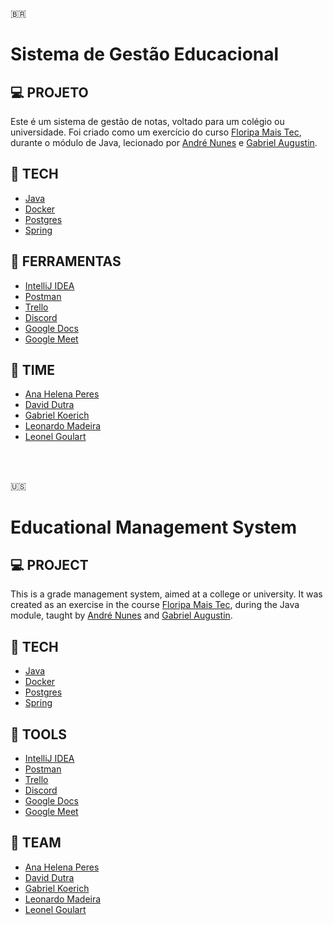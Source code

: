 🇧🇷
# Sistema de Gestão Educacional

## 💻 PROJETO

Este é um sistema de gestão de notas, voltado para um colégio ou universidade. Foi criado como um exercício do curso [Floripa Mais Tec](https://floripamaistec.pmf.sc.gov.br), durante o módulo de Java, lecionado por [André Nunes](https://github.com/andresnunes) e [Gabriel Augustin](https://github.com/AugustinGabriel).

## 🚀 TECH
- [Java](https://www.java.com/pt-BR/download/help/whatis_java.html)
- [Docker](https://www.docker.com)
- [Postgres](https://www.postgresql.org)
- [Spring](https://spring.io)

## 🔧 FERRAMENTAS
- [IntelliJ IDEA](https://www.jetbrains.com/pt-br/idea/)
- [Postman](https://www.postman.com)
- [Trello](https://trello.com/pt-BR)
- [Discord](https://discord.com)
- [Google Docs](https://www.google.com/docs/about/)
- [Google Meet](https://workspace.google.com/products/meet/)
  
## 📇 TIME
- [Ana Helena Peres](https://github.com/anahperes)
- [David Dutra](https://github.com/dutra357)
- [Gabriel Koerich](https://github.com/GKoerich18)
- [Leonardo Madeira](https://github.com/devleo-m)
- [Leonel Goulart](https://github.com/Leogolass)

<br>

<br>

🇺🇸
# Educational Management System

## 💻 PROJECT

This is a grade management system, aimed at a college or university. It was created as an exercise in the course [Floripa Mais Tec](https://floripamaistec.pmf.sc.gov.br), during the Java module, taught by [André Nunes](https://github.com/andresnunes ) and [Gabriel Augustin](https://github.com/AugustinGabriel).

## 🚀 TECH
- [Java](https://www.java.com/pt-BR/download/help/whatis_java.html)
- [Docker](https://www.docker.com)
- [Postgres](https://www.postgresql.org)
- [Spring](https://spring.io)

## 🔧 TOOLS
- [IntelliJ IDEA](https://www.jetbrains.com/pt-br/idea/)
- [Postman](https://www.postman.com)
- [Trello](https://trello.com/pt-BR)
- [Discord](https://discord.com)
- [Google Docs](https://www.google.com/docs/about/)
- [Google Meet](https://workspace.google.com/products/meet/)
    
## 📇 TEAM
- [Ana Helena Peres](https://github.com/anahperes)
- [David Dutra](https://github.com/dutra357)
- [Gabriel Koerich](https://github.com/GKoerich18)
- [Leonardo Madeira](https://github.com/devleo-m)
- [Leonel Goulart](https://github.com/Leogolass)

<br>
